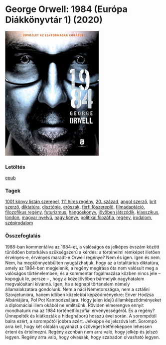 # <a name="id_364">George Orwell: 1984 (Európa Diákkönyvtár 1) (2020)</a>
<img src="https://github.com/BercziSandor/calibre_lib/raw/main/libs/main/George%20Orwell/1984%20%28364%29/cover.jpg" alt="cover" width="300"/>

### Letöltés
[epub](https://github.com/BercziSandor/calibre_lib/raw/main/libs/main/George%20Orwell/1984%20%28364%29/1984%20-%20George%20Orwell.epub)

### Tagek
[1001 könyv listán szerepel](https://github.com/berczisandor/calibre_lib/libs/main/_tags/1001%20k%c3%b6nyv%20list%c3%a1n%20szerepel.md), [111 híres regény](https://github.com/berczisandor/calibre_lib/libs/main/_tags/111%20h%c3%adres%20reg%c3%a9ny.md), [20. század](https://github.com/berczisandor/calibre_lib/libs/main/_tags/20.%20sz%c3%a1zad.md), [angol szerző](https://github.com/berczisandor/calibre_lib/libs/main/_tags/angol%20szerz%c5%91.md), [brit szerző](https://github.com/berczisandor/calibre_lib/libs/main/_tags/brit%20szerz%c5%91.md), [diktatúra](https://github.com/berczisandor/calibre_lib/libs/main/_tags/diktat%c3%bara.md), [disztópia](https://github.com/berczisandor/calibre_lib/libs/main/_tags/diszt%c3%b3pia.md), [erőszak](https://github.com/berczisandor/calibre_lib/libs/main/_tags/er%c5%91szak.md), [férfi főszereplő](https://github.com/berczisandor/calibre_lib/libs/main/_tags/f%c3%a9rfi%20f%c5%91szerepl%c5%91.md), [filmadaptáció](https://github.com/berczisandor/calibre_lib/libs/main/_tags/filmadapt%c3%a1ci%c3%b3.md), [filozofikus regény](https://github.com/berczisandor/calibre_lib/libs/main/_tags/filozofikus%20reg%c3%a9ny.md), [futurizmus](https://github.com/berczisandor/calibre_lib/libs/main/_tags/futurizmus.md), [hangoskönyv](https://github.com/berczisandor/calibre_lib/libs/main/_tags/hangosk%c3%b6nyv.md), [jövőben játszódik](https://github.com/berczisandor/calibre_lib/libs/main/_tags/j%c3%b6v%c5%91ben%20j%c3%a1tsz%c3%b3dik.md), [klasszikus](https://github.com/berczisandor/calibre_lib/libs/main/_tags/klasszikus.md), [london](https://github.com/berczisandor/calibre_lib/libs/main/_tags/london.md), [magyar nyelvű](https://github.com/berczisandor/calibre_lib/libs/main/_tags/magyar%20nyelv%c5%b1.md), [nagy könyv](https://github.com/berczisandor/calibre_lib/libs/main/_tags/nagy%20k%c3%b6nyv.md), [politikai filozófia](https://github.com/berczisandor/calibre_lib/libs/main/_tags/politikai%20filoz%c3%b3fia.md), [regény](https://github.com/berczisandor/calibre_lib/libs/main/_tags/reg%c3%a9ny.md), [irodalom](https://github.com/berczisandor/calibre_lib/libs/main/_tags/irodalom.md), [szépirodalom](https://github.com/berczisandor/calibre_lib/libs/main/_tags/sz%c3%a9pirodalom.md)

### Összefoglalás
<div>
<p>1988-ban ​kommentálva az 1984-et, a valóságos és jelképes évszám között tűnődően botorkálva szükségszerű a kérdés: a történelmi rémképet illetően érvényes-e, érvényes maradt-e Orwell regénye? Nem és igen. Igen és nem. Nem, ha megkönnyebbülten nyugtázhatjuk, hogy az a totalitárius diktatúra, amely az 1984-ben megjelenik, a regény megírása óta nem valósult meg a valóságos történelemben, és a kommentár fogalmazása közben nincs jele – kopogjuk le, persze – , hogy a közeljövőben bármelyik nagyhatalom megvalósítani kívánná. Igen, ha a tegnapi történelem némely államalakzatára gondolunk. Nem a náci Németországra, nem a sztálini Szovjetunióra, hanem időben közelebbi képződményekre: Enver Hodzsa Albániájára, Pol Pot Kambodzsájára. Hogy jelen idejű államképződményeket a diplomáciai illem okából ne említsünk. Röviden elmerengve ennyit mondhatunk ma az 1984 történetfilozófiai érvényességéről. És a regény? Ünnepelték és kiátkozták a hidegháború hosszú évei során. A sorompótól balra ezért, a sorompótól jobbra azért. Jelképpé és jelszóvá lett. Sorompó arra kell, hogy két oldalán ugyanazt a szöveget kétféleképpen lehessen érteni és értelmezni. Regény azonban nem arra való, hogy jelkép és jelszó legyen. Regény arra való, hogy olvassák, hogy szabadon olvasható legyen.</p></div>


